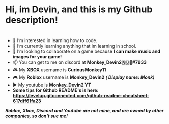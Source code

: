 # Hi, im Devin, and this is my Github description! 

<!--- #### I am currently on a trip at Niagara falls --->
#
- 👀 I’m interested in learning how to code.
- 📖 I’m currently learning anything that im learning in school.
- 💞️ I’m looking to collaborate on a game because **I can make music and images for your game!**
- 📫 You can get to me on discord at **Monkey_Devin2🇷🇺🐸#7933**
- 🎮 My **XBOX** username is **CuriousMonkey11**
- 🎮 My **Roblox** username is **Monkey_Devin2** ***( Display name: Monk)***
- ▶️ My youtube is **Monkey_Devin2 YT**
- **Some tips for Github README's is here: https://levelup.gitconnected.com/github-readme-cheatsheet-617dff61fa23**

***Roblox, Xbox, Discord and Youtube are not mine, and are owned by other companies, so don't sue me!***


<!--- use this for notes--->
<!--- the more hashtags, the smaller the heading, example: "# hello", is the biggest and "###### Hello", is the smallest --->
<!--- Use 1 hastag for a line/breakup for the page. --->
